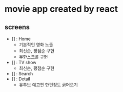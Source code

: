 # movie app created by react

## screens
- [] : Home
    - 기본적인 영화 노출
    - 최신순, 평점순 구현
    - 무한스크롤 구현
- [] : TV show
    - 최신순, 평점순 구현
- [] : Search
- [] : Detail
    - 유투브 예고편 한편정도 긁어오기
